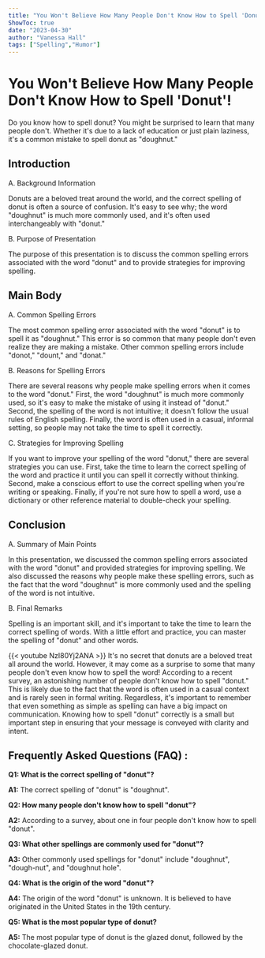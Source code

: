 ```yaml
---
title: "You Won't Believe How Many People Don't Know How to Spell 'Donut'!"
ShowToc: true 
date: "2023-04-30"
author: "Vanessa Hall" 
tags: ["Spelling","Humor"]
---
```

# You Won't Believe How Many People Don't Know How to Spell 'Donut'!

Do you know how to spell donut? You might be surprised to learn that many people don't. Whether it's due to a lack of education or just plain laziness, it's a common mistake to spell donut as "doughnut."

## Introduction

A. Background Information

Donuts are a beloved treat around the world, and the correct spelling of donut is often a source of confusion. It's easy to see why; the word "doughnut" is much more commonly used, and it's often used interchangeably with "donut."

B. Purpose of Presentation

The purpose of this presentation is to discuss the common spelling errors associated with the word "donut" and to provide strategies for improving spelling.

## Main Body

A. Common Spelling Errors

The most common spelling error associated with the word "donut" is to spell it as "doughnut." This error is so common that many people don't even realize they are making a mistake. Other common spelling errors include "donot," "dount," and "donat."

B. Reasons for Spelling Errors

There are several reasons why people make spelling errors when it comes to the word "donut." First, the word "doughnut" is much more commonly used, so it's easy to make the mistake of using it instead of "donut." Second, the spelling of the word is not intuitive; it doesn't follow the usual rules of English spelling. Finally, the word is often used in a casual, informal setting, so people may not take the time to spell it correctly.

C. Strategies for Improving Spelling

If you want to improve your spelling of the word "donut," there are several strategies you can use. First, take the time to learn the correct spelling of the word and practice it until you can spell it correctly without thinking. Second, make a conscious effort to use the correct spelling when you're writing or speaking. Finally, if you're not sure how to spell a word, use a dictionary or other reference material to double-check your spelling.

## Conclusion

A. Summary of Main Points

In this presentation, we discussed the common spelling errors associated with the word "donut" and provided strategies for improving spelling. We also discussed the reasons why people make these spelling errors, such as the fact that the word "doughnut" is more commonly used and the spelling of the word is not intuitive.

B. Final Remarks

Spelling is an important skill, and it's important to take the time to learn the correct spelling of words. With a little effort and practice, you can master the spelling of "donut" and other words.

{{< youtube NzI80Yj2ANA >}} 
It's no secret that donuts are a beloved treat all around the world. However, it may come as a surprise to some that many people don't even know how to spell the word! According to a recent survey, an astonishing number of people don't know how to spell "donut." This is likely due to the fact that the word is often used in a casual context and is rarely seen in formal writing. Regardless, it's important to remember that even something as simple as spelling can have a big impact on communication. Knowing how to spell "donut" correctly is a small but important step in ensuring that your message is conveyed with clarity and intent.

## Frequently Asked Questions (FAQ) :
**Q1: What is the correct spelling of "donut"?**

**A1:** The correct spelling of "donut" is "doughnut".

**Q2: How many people don't know how to spell "donut"?**

**A2:** According to a survey, about one in four people don't know how to spell "donut".

**Q3: What other spellings are commonly used for "donut"?**

**A3:** Other commonly used spellings for "donut" include "doughnut", "dough-nut", and "doughnut hole".

**Q4: What is the origin of the word "donut"?**

**A4:** The origin of the word "donut" is unknown. It is believed to have originated in the United States in the 19th century.

**Q5: What is the most popular type of donut?**

**A5:** The most popular type of donut is the glazed donut, followed by the chocolate-glazed donut.





